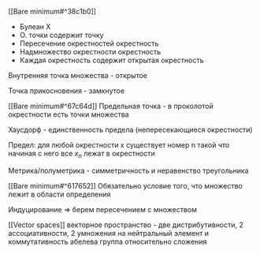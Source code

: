 [[Bare minimum#^38c1b0]] 
- Булеан X
- О. точки содержит точку
- Пересечение окрестностей окрестность
- Надмножество окрестности окрестность
- Каждая окрестность содержит открытая окрестность

Внутренняя точка множества - открытое

Точка прикосновения - замкнутое 

[[Bare minimum#^67c64d]] Предельная точка - в проколотой окрестности есть точки множества

Хаусдорф  - единственность предела (непересекающиеся окрестности)

Предел: для любой окрестности x существует номер n такой что начиная с него все $x_n$ лежат в окрестности

Метрика/полуметрика - симметричность и неравенство треугольника

[[Bare minimum#^617652]] Обязательно условие того, что множество лежит в области определения

Индуцирование => берем пересечением с множеством

[[Vector spaces]]
векторное пространство -
две дистрибутивности, 2 ассоциативности, 2 умножения на нейтральный элемент и коммутативность
абелева группа относительно сложения